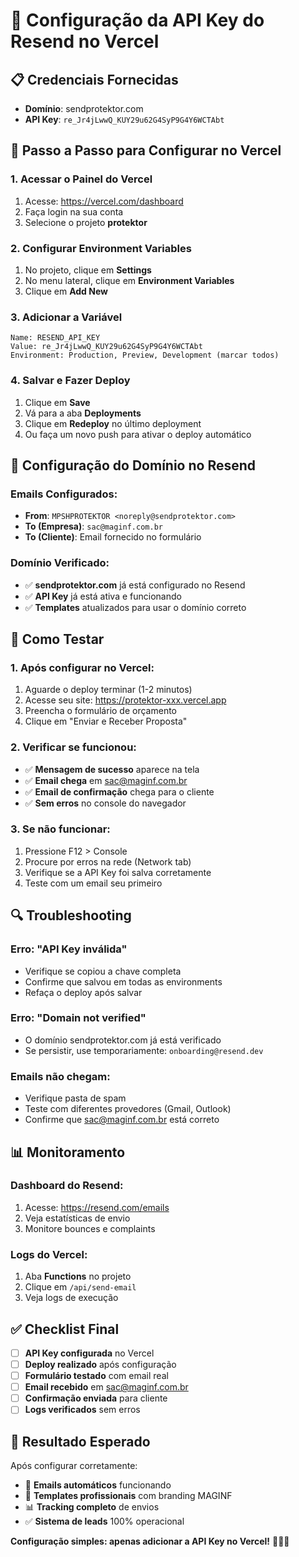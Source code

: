 # 🔑 Configuração da API Key do Resend no Vercel

## 📋 Credenciais Fornecidas
- **Domínio**: sendprotektor.com
- **API Key**: `re_Jr4jLwwQ_KUY29u62G4SyP9G4Y6WCTAbt`

## 🚀 Passo a Passo para Configurar no Vercel

### **1. Acessar o Painel do Vercel**
1. Acesse: https://vercel.com/dashboard
2. Faça login na sua conta
3. Selecione o projeto **protektor**

### **2. Configurar Environment Variables**
1. No projeto, clique em **Settings**
2. No menu lateral, clique em **Environment Variables**
3. Clique em **Add New**

### **3. Adicionar a Variável**
```
Name: RESEND_API_KEY
Value: re_Jr4jLwwQ_KUY29u62G4SyP9G4Y6WCTAbt
Environment: Production, Preview, Development (marcar todos)
```

### **4. Salvar e Fazer Deploy**
1. Clique em **Save**
2. Vá para a aba **Deployments**
3. Clique em **Redeploy** no último deployment
4. Ou faça um novo push para ativar o deploy automático

## 📧 Configuração do Domínio no Resend

### **Emails Configurados:**
- **From**: `MPSHPROTEKTOR <noreply@sendprotektor.com>`
- **To (Empresa)**: `sac@maginf.com.br`
- **To (Cliente)**: Email fornecido no formulário

### **Domínio Verificado:**
- ✅ **sendprotektor.com** já está configurado no Resend
- ✅ **API Key** já está ativa e funcionando
- ✅ **Templates** atualizados para usar o domínio correto

## 🧪 Como Testar

### **1. Após configurar no Vercel:**
1. Aguarde o deploy terminar (1-2 minutos)
2. Acesse seu site: https://protektor-xxx.vercel.app
3. Preencha o formulário de orçamento
4. Clique em "Enviar e Receber Proposta"

### **2. Verificar se funcionou:**
- ✅ **Mensagem de sucesso** aparece na tela
- ✅ **Email chega** em sac@maginf.com.br
- ✅ **Email de confirmação** chega para o cliente
- ✅ **Sem erros** no console do navegador

### **3. Se não funcionar:**
1. Pressione F12 > Console
2. Procure por erros na rede (Network tab)
3. Verifique se a API Key foi salva corretamente
4. Teste com um email seu primeiro

## 🔍 Troubleshooting

### **Erro: "API Key inválida"**
- Verifique se copiou a chave completa
- Confirme que salvou em todas as environments
- Refaça o deploy após salvar

### **Erro: "Domain not verified"**
- O domínio sendprotektor.com já está verificado
- Se persistir, use temporariamente: `onboarding@resend.dev`

### **Emails não chegam:**
- Verifique pasta de spam
- Teste com diferentes provedores (Gmail, Outlook)
- Confirme que sac@maginf.com.br está correto

## 📊 Monitoramento

### **Dashboard do Resend:**
1. Acesse: https://resend.com/emails
2. Veja estatísticas de envio
3. Monitore bounces e complaints

### **Logs do Vercel:**
1. Aba **Functions** no projeto
2. Clique em `/api/send-email`
3. Veja logs de execução

## ✅ Checklist Final

- [ ] **API Key configurada** no Vercel
- [ ] **Deploy realizado** após configuração
- [ ] **Formulário testado** com email real
- [ ] **Email recebido** em sac@maginf.com.br
- [ ] **Confirmação enviada** para cliente
- [ ] **Logs verificados** sem erros

## 🎯 Resultado Esperado

Após configurar corretamente:
- 📧 **Emails automáticos** funcionando
- 🎨 **Templates profissionais** com branding MAGINF
- 📊 **Tracking completo** de envios
- ✅ **Sistema de leads** 100% operacional

**Configuração simples: apenas adicionar a API Key no Vercel!** 🚀📧✨
